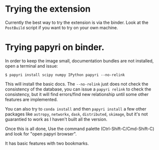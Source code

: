 # Trying the extension

Currently the best way to try the extension is via the binder. Look at the
`PostBuild` script if you want to try on your own machine.

# Trying papyri on binder.

In order to keep the image small, documentation bundles are not installed,
open a terminal and issue:

```
$ papyri install scipy numpy IPython papyri --no-relink
```

This will install the basic docs. The `--no-relink` just does not check the
consistency of the database, you can issue a `papyri relink` to check the
consistency, but it will find errors/find new relationship until some other
features are implemented.

You can also try to `conda install` and then `papyri install` a few other
packages like `astropy`, `networkx`, `dask`, `distributed`, `skimage`, but it's
not guarantied to work as I haven't built all the version.

Once this is all done, Use the command palette (Ctrl-Shift-C/Cmd-Shift-C) and look for "open papyri
browser".

It has basic features with two bookmarks.
